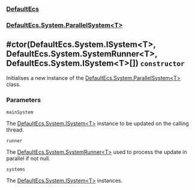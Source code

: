 ### [DefaultEcs](./DefaultEcs 'DefaultEcs')
### [DefaultEcs.System.ParallelSystem&lt;T&gt;](./DefaultEcs-System-ParallelSystem-T- 'DefaultEcs.System.ParallelSystem&lt;T&gt;')
## #ctor(DefaultEcs.System.ISystem&lt;T&gt;, DefaultEcs.System.SystemRunner&lt;T&gt;, DefaultEcs.System.ISystem&lt;T&gt;[]) `constructor`
Initialises a new instance of the [DefaultEcs.System.ParallelSystem&lt;T&gt;](./DefaultEcs-System-ParallelSystem-T- 'DefaultEcs.System.ParallelSystem&lt;T&gt;') class.
### Parameters

<a name='DefaultEcs-System-ParallelSystem-T---ctor(DefaultEcs-System-ISystem-T--_DefaultEcs-System-SystemRunner-T--_DefaultEcs-System-ISystem-T---)-mainSystem'></a>
`mainSystem`

The [DefaultEcs.System.ISystem&lt;T&gt;](./DefaultEcs-System-ISystem-T- 'DefaultEcs.System.ISystem&lt;T&gt;') instance to be updated on the calling thread.

<a name='DefaultEcs-System-ParallelSystem-T---ctor(DefaultEcs-System-ISystem-T--_DefaultEcs-System-SystemRunner-T--_DefaultEcs-System-ISystem-T---)-runner'></a>
`runner`

The [DefaultEcs.System.SystemRunner&lt;T&gt;](./DefaultEcs-System-SystemRunner-T- 'DefaultEcs.System.SystemRunner&lt;T&gt;') used to process the update in parallel if not null.

<a name='DefaultEcs-System-ParallelSystem-T---ctor(DefaultEcs-System-ISystem-T--_DefaultEcs-System-SystemRunner-T--_DefaultEcs-System-ISystem-T---)-systems'></a>
`systems`

The [DefaultEcs.System.ISystem&lt;T&gt;](./DefaultEcs-System-ISystem-T- 'DefaultEcs.System.ISystem&lt;T&gt;') instances.
